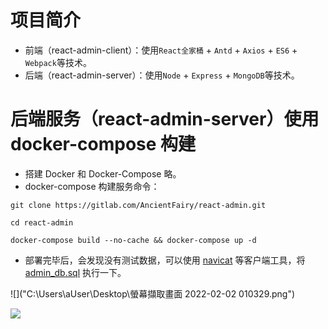 # 项目简介
* 前端（react-admin-client）：使用`React全家桶` + `Antd` + `Axios` + `ES6` + `Webpack`等技术。
* 后端（react-admin-server）：使用`Node` + `Express` + `MongoDB`等技术。

# 后端服务（react-admin-server）使用 docker-compose 构建
* 搭建 Docker 和 Docker-Compose 略。
* docker-compose 构建服务命令：

```shell
git clone https://gitlab.com/AncientFairy/react-admin.git
```

```shell
cd react-admin
```

```shell
docker-compose build --no-cache && docker-compose up -d
```

* 部署完毕后，会发现没有测试数据，可以使用 [navicat](https://www.yuque.com/fairy-era/yg511q/chqmin#q9nwL) 等客户端工具，将 [admin_db.sql](https://gitlab.com/AncientFairy/react-admin/-/blob/master/admin_db.sql) 执行一下。

![]("C:\Users\aUser\Desktop\螢幕擷取畫面 2022-02-02 010329.png")

![]("C:\Users\aUser\Desktop\123.gif")

